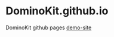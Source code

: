 # DominoKit.github.io

DominoKit github pages
[demo-site](https://dominokit.github.io/domino-ui-demo/index.html)

